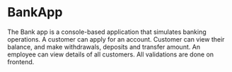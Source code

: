 # BankApp
 The Bank app is a console-based application that simulates banking operations. 
 A customer can apply for an account.
 Customer can view their balance, and make withdrawals, deposits and transfer amount. 
 An employee can view details of all customers.
 All validations are done on frontend.




